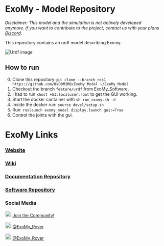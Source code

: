 # ExoMy - Model Repository
*Disclaimer: This model and the simulation is not actively developed anymore. If you want to contribute to the project, contact us with your plans [Discord](https://discord.gg/gZk62gg).*

This repository contains an urdf model describing Exomy.

![Urdf image](https://user-images.githubusercontent.com/10925797/98133643-20edb180-1ebe-11eb-897a-2b605b97495e.png)

## How to run
0. Clone this repository `git clone --branch ros1 https://github.com/0xD0M1M0/ExoMy_Model ~/ExoMy_Model`
1. Checkout the branch `feature/urdf` from ExoMy_Software.
2. I had to run `xhost +SI:localuser:root` to get the GUI working.
3. Start the docker container with `sh run_exomy.sh -d`
4. Inside the docker run: `source devel/setup.sh`
5. Run: `roslaunch exomy_model display.launch gui:=True`
6. Control the joints with the gui.


# ExoMy Links

### [Website](https://esa-prl.github.io/ExoMy/)

### [Wiki](https://github.com/0xD0M1M0/ExoMy/wiki)

### [Documentation Repository](https://github.com/0xD0M1M0/ExoMy)

### [Software Repository](https://github.com/0xD0M1M0/ExoMy_Software)

### Social Media
<!-- Add icon library -->
<link rel="stylesheet" href="https://use.fontawesome.com/releases/v5.13.1/css/all.css">

<!-- Add font awesome icons -->
<p>
    <img src="https://github.com/0xD0M1M0/ExoMy/wiki/images/social_media_icons/discord-brands.svg" width="20px">
    <a href="https://discord.gg/gZk62gg"> Join the Community!</a>  
</p>
<p>
    <img src="https://github.com/0xD0M1M0/ExoMy/wiki/images/social_media_icons/twitter-square-brands.svg" width="20px">
    <a href="https://twitter.com/exomy_rover"> @ExoMy_Rover</a> 
</p>
<p>
    <img src="https://github.com/0xD0M1M0/ExoMy/wiki/images/social_media_icons/instagram-square-brands.svg" width="20px">
    <a href="https://www.instagram.com/exomy_rover/"> @ExoMy_Rover</a>
</p>

